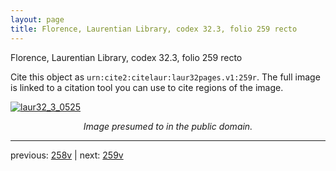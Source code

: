 ```yaml
---
layout: page
title: Florence, Laurentian Library, codex 32.3, folio 259 recto
---
```


Florence, Laurentian Library, codex 32.3, folio 259 recto

Cite this object as `urn:cite2:citelaur:laur32pages.v1:259r`.  The full image is linked to a citation tool you can use to cite regions of the image.

[![laur32_3_0525](http://www.homermultitext.org/iipsrv?IIIF=/project/homer/pyramidal/deepzoom/citelaur/laur32imgs/v1/laur32_3_0525.tif/full/800,/0/default.jpg)](http://www.homermultitext.org/ict2/?urn=urn:cite2:citelaur:laur32imgs.v1:laur32_3_0525) 

<p style="text-align: center; font-style: italic;">Image presumed to in the public domain.</p>

---

previous: [258v](../258v/) | next: [259v](../259v/)